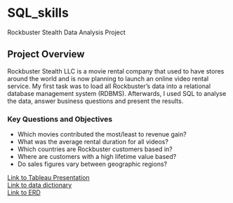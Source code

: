 # SQL_skills
Rockbuster Stealth Data Analysis Project

## Project Overview
Rockbuster Stealth LLC is a movie rental company that used to have stores around the world and is now planning to launch an online video rental service. My first task was to load all Rockbuster’s data into a relational database management system (RDBMS). Afterwards, I used SQL to analyse the data, answer business questions and present the results.

### Key Questions and Objectives
* Which movies contributed the most/least to revenue gain?
* What was the average rental duration for all videos?
* Which countries are Rockbuster customers based in?
* Where are customers with a high lifetime value based?
* Do sales figures vary between geographic regions?

[Link to Tableau Presentation](https://github.com/dioogoo7/SQL_skills/blob/main/Rockbuster%20presentation_Final_July20.pdf)  
[Link to data dictionary](https://github.com/dioogoo7/SQL_skills/blob/main/Rockbuster%20Data%20Dictionary.pdf)  
[Link to ERD](https://github.com/dioogoo7/SQL_skills/blob/main/Rockbuster%20ERD.jpg)  
